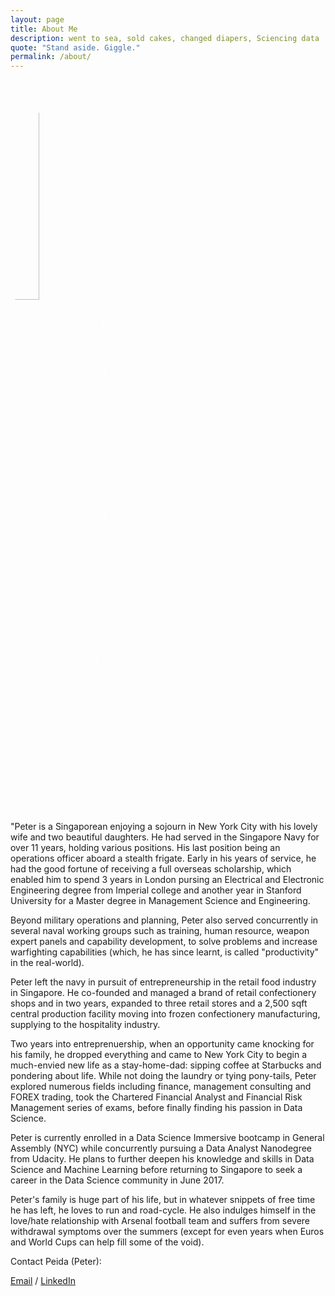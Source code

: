 ```yaml
---
layout: page
title: About Me
description: went to sea, sold cakes, changed diapers, Sciencing data
quote: "Stand aside. Giggle."
permalink: /about/
---
```


<img src = "{{site.url}}/images/profilepic.jpg" class="centerImage" style = "border: 1px #fff solid; border-radius: 100%; width: 30%;">

<span class = "initial">"P</span>eter is a Singaporean enjoying a sojourn in New York City with his lovely wife and two beautiful daughters. He had served in the Singapore Navy for over 11 years, holding various positions. His last position being an operations officer aboard a stealth frigate. Early in his years of service, he had the good fortune of receiving a full overseas scholarship, which enabled him to spend 3 years in London pursing an Electrical and Electronic Engineering degree from Imperial college and another year in Stanford University for a Master degree in Management Science and Engineering.

Beyond military operations and planning, Peter also served concurrently in several naval working groups such as training, human resource, weapon expert panels and capability development, to solve problems and increase warfighting capabilities (which, he has since learnt, is called "productivity" in the real-world).

Peter left the navy in pursuit of entrepreneurship in the retail food industry in Singapore. He co-founded and managed a brand of retail confectionery shops and in two years, expanded to three retail stores and a 2,500 sqft central production facility moving into frozen confectionery manufacturing, supplying to the hospitality industry.

Two years into entreprenuership, when an opportunity came knocking for his family, he dropped everything and came to New York City to begin a much-envied new life as a stay-home-dad: sipping coffee at Starbucks and pondering about life. While not doing the laundry or tying pony-tails, Peter explored numerous fields including finance, management consulting and FOREX trading, took the Chartered Financial Analyst and Financial Risk Management series of exams, before finally finding his passion in Data Science.

Peter is currently enrolled in a Data Science Immersive bootcamp in General Assembly (NYC) while concurrently pursuing a Data Analyst Nanodegree from Udacity. He plans to further deepen his knowledge and skills in Data Science and Machine Learning before returning to Singapore to seek a career in the Data Science community in June 2017.

Peter's family is huge part of his life, but in whatever snippets of free time he has left, he loves to run and road-cycle. He also indulges himself in the love/hate relationship with Arsenal football team and suffers from severe withdrawal symptoms over the summers (except for even years when Euros and World Cups can help fill some of the void).

Contact Peida (Peter):

[Email](mailto:peterkai.15@gmail.com) / [LinkedIn](https://sg.linkedin.com/in/peida-peter-cai)

